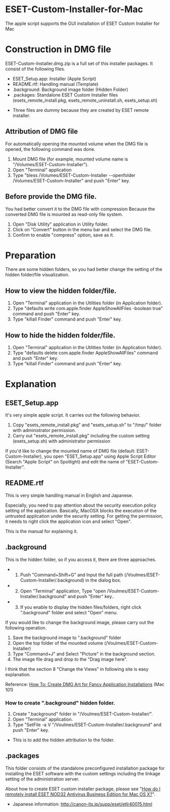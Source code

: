 ESET-Custom-Installer-for-Mac
=============================

The apple script supports the GUI installation of ESET Custom Installer for Mac

# Construction in DMG file

ESET-Custom-Installer.dmg.zip is a full set of this installer packages.
It consist of the following files.

- ESET_Setup.app: Installer (Apple Script)
- README.rtf: Handling manual (Template)
- .background: Background image folder (Hidden Folder)
- .packages: Standalone ESET Custom Installer files (esets_remote_install.pkg, esets_remote_uninstall.sh, esets_setup.sh)
* Three files are dummy because they are created by ESET remote installer.

## Attribution of DMG file

For automatically opening the mounted volume when the DMG file is opened, the following command was done.

1. Mount DMG file (for example, mounted volume name is "/Volumes/ESET-Custom-Installer").
1. Open "Terminal" application 
2. Type "bless /Volumes/ESET-Custom-Installer --openfolder /Volumes/ESET-Custom-Installer" and push "Enter" key.

## Before provide the DMG file.
You had better convert it to the DMG file with compression 
Because the converted DMG file is mounted as read-only file system.

1. Open "Disk Utility" application in Utility folder.
2. Click on "Convert" button in the menu bar and select the DMG file.
3. Confirm to enable "compress" option, save as it.

# Preparation

There are some hidden folders, so you had better change the setting of the hidden folder/file visualization.

## How to view the hidden folder/file.

1. Open "Terminal" application in the Utilities folder (in Application folder).
2. Type "defaults write com.apple.finder AppleShowAllFiles -boolean true" command and push "Enter" key.
3. Type "killall Finder" command and push "Enter" key.

## How to hide the hidden folder/file.

1. Open "Terminal" application in the Utilities folder (in Application folder).
2. Type "defaults delete com.apple.finder AppleShowAllFiles" command and push "Enter" key.
3. Type "killall Finder" command and push "Enter" key.

# Explanation

## ESET_Setup.app
It's very simple apple script.
It carries out the following behavior.

1. Copy "esets_remote_install.pkg" and "esets_setup.sh" to "/tmp/" folder with administrator permission.
2. Carry out "esets_remote_install.pkg" including the custom setting (esets_setup.sh) with administrator permission 

If you'd like to change the mounted name of DMG file (default: ESET-Custom-Installer), you open "ESET_Setup.app" using Apple Script Editor (Search "Apple Script" on Spotlight) and edit the name of "ESET-Custom-Installer".

## README.rtf
This is very simple handling manual in English and Japanese.

Especially, you need to pay attention about the security execution policy setting of the application.
Basically, MacOSX blocks the execution of the untrusted application under the security setting.
For getting the permission, it needs to right click the application icon and select "Open".

This is the manual for explaining it.

## .background

This is the hidden folder, so if you access it, there are three approaches.

- 1) Push "Command+Shift+G" and Input the full path (/Voulmes/ESET-Custom-Installer/.background) in the dialog box.
- 2) Open "Terminal" application, Type "open /Voulmes/ESET-Custom-Installer/.background" and push "Enter" key..
- 3) If you enable to display the hidden files/folders, right click ".background" folder and select "Open" menu.

If you would like to change the background image, please carry out the following operation.

1. Save the background image to ".background" folder
2. Open the top folder of the mounted volume (/Voulmes/ESET-Custom-Installer)
3. Type "Command+J" and Select "Picture" in the background section.
4. The image file drag and drop to the "Drag image here".

I think that the section 8 "Change the Views" in following site is easy explanation.

Reference: [How To: Create DMG Art for Fancy Application Installations](http://mac101.net/content/how-to/how-to-create-dmg-art-for-fancy-application-installations/) (Mac 101)

### How to create ".background" hidden folder.

1. Create ".background" folder in "/Voulmes/ESET-Custom-Installer/".
2. Open "Terminal" application.
3. Type "SetFile -a V "/Voulmes/ESET-Custom-Installer/.background" and push "Enter" key.
* This is to add the hidden attribution to the folder.

## .packages

This folder consists of the standalone preconfigured installation package for installing the  ESET software with the custom settings including the linkage  setting of the administration server.

About how to create ESET custom installer package, please see "[How do I remotely install ESET NOD32 Antivirus Business Edition for Mac OS X?](http://kb.eset.com/esetkb/index?page=content&id=SOLN2524)". 
* Japanese information: http://canon-its.jp/supp/eset/etlr40015.html

